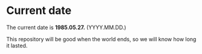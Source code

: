 # Current date

The current date is **1985.05.27.** (YYYY.MM.DD.)

This repository will be good when the world ends, so we will know how long it lasted.